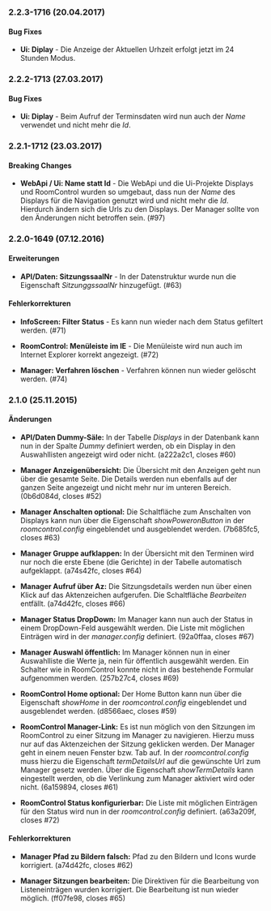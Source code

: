 <a name="2.2.2-1713"></a>
### 2.2.3-1716 (20.04.2017)

#### Bug Fixes

* __Ui: Diplay__ - Die Anzeige der Aktuellen Urhzeit erfolgt jetzt im 24 Stunden Modus.

### 2.2.2-1713 (27.03.2017)

#### Bug Fixes

* __Ui: Diplay__ - Beim Aufruf der Terminsdaten wird nun auch der *Name* verwendet und 
nicht mehr die *Id*.

<a name="2.2.1-1712"></a>
### 2.2.1-1712 (23.03.2017)

#### Breaking Changes

* __WebApi / Ui: Name statt Id__ - Die WebApi und die Ui-Projekte Displays und RoomControl wurden so
umgebaut, dass nun der *Name* des Displays für die Navigation genutzt wird und nicht mehr die *Id*.
Hierdurch ändern sich die Urls zu den Displays. Der Manager sollte von den Änderungen nicht 
betroffen sein. (#97)

<a name="2.2.0-1649"></a>
### 2.2.0-1649 (07.12.2016)

#### Erweiterungen

* __API/Daten: SitzungssaalNr__ - In der Datenstruktur wurde nun die Eigenschaft *SitzunggssaalNr*
hinzugef&uuml;gt. (#63)

#### Fehlerkorrekturen

* __InfoScreen: Filter Status__ - Es kann nun wieder nach dem Status gefiltert werden. (#71)

* __RoomControl: Men&uuml;leiste im IE__ - Die Men&uuml;leiste wird nun auch im Internet 
Explorer korrekt angezeigt. (#72)

* __Manager: Verfahren löschen__ - Verfahren können nun wieder gelöscht werden. (#74)

<a name="2.1.0"></a>
### 2.1.0 (25.11.2015)

#### &Auml;nderungen

* __API/Daten Dummy-S&auml;le:__ In der Tabelle _Displays_ in der Datenbank kann nun in der Spalte 
_Dummy_ definiert werden, ob ein Display in den Auswahllisten angezeigt wird oder nicht.
(a222a2c1, closes #60)

* __Manager Anzeigen&uuml;bersicht:__ Die &Uuml;bersicht mit den Anzeigen geht nun &uuml;ber die gesamte Seite.
Die Details werden nun ebenfalls auf der ganzen Seite angezeigt und nicht mehr nur im unteren Bereich.
(0b6d084d, closes #52)

* __Manager Anschalten optional:__ Die Schaltfl&auml;che zum Anschalten von Displays kann nun &uuml;ber die
Eigenschaft _showPoweronButton_ in der _roomcontrol.config_ eingeblendet und ausgeblendet werden. 
(7b685fc5, closes #63)

* __Manager Gruppe aufklappen:__ In der &Uuml;bersicht mit den Terminen wird nur noch die erste 
Ebene (die Gerichte) in der Tabelle automatisch aufgeklappt. (a74s42fc, closes #64)

* __Manager Aufruf &uuml;ber Az:__ Die Sitzungsdetails werden nun &uuml;ber einen Klick auf das Aktenzeichen
aufgerufen. Die Schaltfl&auml;che _Bearbeiten_ entf&auml;llt. (a74d42fc, closes #66)

* __Manager Status DropDown:__ Im Manager kann nun auch der Status in einem DropDown-Feld ausgew&auml;hlt 
werden. Die Liste mit m&ouml;glichen Eintr&auml;gen wird in der _manager.config_ definiert.
(92a0ffaa, closes #67)

* __Manager Auswahl &ouml;ffentlich:__ Im Manager k&ouml;nnen nun in einer Auswahlliste die Werte ja, nein f&uuml;r 
&ouml;ffentlich ausgew&auml;hlt werden. Ein Schalter wie in RoomControl konnte nicht in das bestehende 
Formular aufgenommen werden. (257b27c4, closes #69)

* __RoomControl Home optional:__ Der Home Button kann nun &uuml;ber die Eigenschaft _showHome_ in der 
_roomcontrol.config_ eingeblendet und ausgeblendet werden. (d8566aec, closes #59)

* __RoomControl Manager-Link:__ Es ist nun m&ouml;glich von den Sitzungen im RoomControl zu einer Sitzung
im Manager zu navigieren. Hierzu muss nur auf das Aktenzeichen der Sitzung geklicken werden. Der Manager 
geht in einem neuen Fenster bzw. Tab auf. In der _roomcontrol.config_ muss hierzu die Eigenschaft 
_termDetailsUrl_ auf die gew&uuml;nschte Url zum Manager gesetz werden. &Uuml;ber die Eigenschaft _showTermDetails_ 
kann eingestellt werden, ob die Verlinkung zum Manager aktiviert wird oder nicht. (6a159894, closes #61)

* __RoomControl Status konfigurierbar:__ Die Liste mit m&ouml;glichen Eintr&auml;gen f&uuml;r den Status wird nun in der 
_roomcontrol.config_ definiert. (a63a209f, closes #72)

#### Fehlerkorrekturen

* __Manager Pfad zu Bildern falsch:__ Pfad zu den Bildern und Icons wurde korrigiert.
(a74d42fc, closes #62)

* __Manager Sitzungen bearbeiten:__ Die Direktiven f&uuml;r die Bearbeitung von Listeneintr&auml;gen wurden 
korrigiert. Die Bearbeitung ist nun wieder m&ouml;glich. (ff07fe98, closes #65)